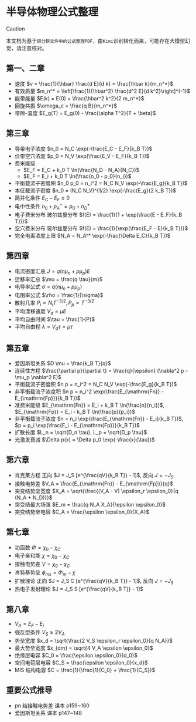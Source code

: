 # 半导体物理公式整理

> [!CAUTION]
> 本文档为基于`研分群文件中的公式整理PDF`，由`Kimi`识别转化而来，可能存在大模型幻觉，请注意核对。

## 第一、二章

- 速度 $v = \frac{1}{\hbar} \frac{d E}{d k} = \frac{\hbar k}{m_n^*}$
- 有效质量 $m_n^* = \left[\frac{1}{\hbar^2} \frac{d^2 E}{d k^2}\right]^{-1}$
- 能带能量 $E(k) = E(0) + \frac{\hbar^2 k^2}{2 m_n^*}$
- 回旋共振 $\omega_c = \frac{q B}{m_n^*}$
- 带隙-温度 $E_g(T) = E_g(0) - \frac{\alpha T^2}{T + \beta}$

## 第三章

- 导带电子浓度 $n_0 = N_C \exp(-\frac{E_C - E_F}{k_B T})$
- 价带空穴浓度 $p_0 = N_V \exp(\frac{E_V - E_F}{k_B T})$
- 费米能级
  - $E_F = E_C + k_0 T \ln(\frac{N_D - N_A}{N_C})$
  - $E_F = E_i + k_0 T \ln(\frac{n_0 - p_0}{n_i})$
- 平衡载流子密度积 $n_0 p_0 = n_i^2 = N_C N_V \exp(-\frac{E_g}{k_B T})$
- 本征载流子密度 $n_0 = (N_C N_V)^{1/2} \exp(-\frac{E_g}{2 k_B T})$
- 简并化条件 $E_C - E_F \leq 0$
- 电中性条件 $n_0 + p_A^- = p_0 + n_D^+$
- 电子费米分布 玻尔兹曼分布 $f(E) = \frac{1}{1 + \exp(\frac{E - E_F}{k_B T})}$
- 空穴费米分布 玻尔兹曼分布 $f(E) = \frac{1}{\exp(\frac{E_F - E}{k_B T})}$
- 完全电离浓度上限 $N_A = N_A^* \exp(-\frac{\Delta E_C}{k_B T})$

## 第四章

- 电流密度汇总 $J = q (n \mu_n + p \mu_p) E$
- 迁移率汇总 $\mu = \frac{q \tau}{m}$
- 电导率公式 $\sigma = q (n \mu_n + p \mu_p)$
- 电阻率公式 $\rho = \frac{1}{\sigma}$
- 散射几率 $P_i \propto N_i T^{-3/2}, P_p \propto T^{-3/2}$
- 平均漂移速度 $V_d = \mu E$
- 平均自由时间 $\tau = \frac{1}{P}$
- 平均自由程 $\lambda = V_d \tau = \mu \tau$

## 第五章

- 爱因斯坦关系 $D \mu = \frac{k_B T}{q}$
- 连续性方程 $\frac{\partial p}{\partial t} = \frac{q}{\epsilon} (\nabla^2 p - \mu_p \nabla^2 E)$
- 平衡载流子密度积 $n p = n_i^2 = N_C N_V \exp(-\frac{E_g}{k_B T})$
- 非平衡载流子浓度积 $n p = n_i^2 \exp(\frac{E_{\mathrm{Fn}} - E_{\mathrm{Fp}}}{k_B T})$
- 准费米能级 $E_{\mathrm{Fn}} = E_i + k_B T \ln(\frac{n}{n_i})$, $E_{\mathrm{Fp}} = E_i - k_B T \ln(\frac{p}{p_i})$
- 非平衡载流子浓度 $n = n_i \exp(\frac{E_{\mathrm{Fn}} - E_i}{k_B T})$, $p = p_i \exp(\frac{E_i - E_{\mathrm{Fp}}}{k_B T})$
- 扩散长度 $L_n = \sqrt{D_n \tau}, L_p = \sqrt{D_p \tau}$
- 光激发衰减 $\Delta p(x) = \Delta p_0 \exp(-\frac{x}{\tau})$

## 第六章

- 肖克莱方程 正向 $J = J_S [e^{\frac{qV}{k_B T}} - 1]$, 反向 $J = -J_S$
- 接触电势差 $V_A = \frac{E_{\mathrm{Fn}} - E_{\mathrm{Fp}}}{q}$
- 突变结势垒宽度 $X_A = \sqrt{\frac{(V_A - V) \epsilon_r \epsilon_0}{q (N_A + N_D)}}$
- 突变结最大场强 $E_m = \frac{q N_A X_A}{\epsilon \epsilon_0}$
- 突变结势垒电容 $C_A = \frac{\epsilon \epsilon_0}{X_A}$

## 第七章

- 功函数 $\Phi = \chi_0 - \chi_C$
- 电子亲和能 $\chi = \chi_0 - \chi_C$
- 接触电势差 $V = \chi_0 - \chi_C$
- 肖特基势垒 $\phi_{ms} = \Phi_{m} - \chi$
- 扩散理论 正向 $J = J_S C [e^{\frac{qV}{k_B T}} - 1]$, 反向 $J = -J_S$
- 热电子发射理论 $J = J_S S [e^{\frac{qV}{k_B T}} - 1]$

## 第八章

- $V_A = E_F - E_i$
- 强反型条件 $V_S \geq 2 V_A$
- 势垒宽度 $x_d = \sqrt{\frac{2 V_S \epsilon_r \epsilon_0}{q N_A}}$
- 最大势垒宽度 $x_{dm} = \sqrt{4 V_A \epsilon \epsilon_0}$
- 绝缘层电容 $C_0 = \frac{\epsilon \epsilon_0}{d_0}$
- 空间电荷层电容 $C_S = \frac{\epsilon \epsilon_0}{x_d}$
- MIS 结构电容 $C = \frac{1}{\frac{1}{C_0} + \frac{1}{C_S}}$

## 重要公式推导

- pn 结接触电势差 课本 p159~160
- 爱因斯坦关系 课本 p147~148
